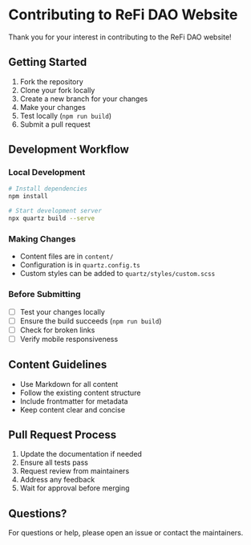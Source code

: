 # Contributing to ReFi DAO Website

Thank you for your interest in contributing to the ReFi DAO website!

## Getting Started

1. Fork the repository
2. Clone your fork locally
3. Create a new branch for your changes
4. Make your changes
5. Test locally (`npm run build`)
6. Submit a pull request

## Development Workflow

### Local Development

```bash
# Install dependencies
npm install

# Start development server
npx quartz build --serve
```

### Making Changes

- Content files are in `content/`
- Configuration is in `quartz.config.ts`
- Custom styles can be added to `quartz/styles/custom.scss`

### Before Submitting

- [ ] Test your changes locally
- [ ] Ensure the build succeeds (`npm run build`)
- [ ] Check for broken links
- [ ] Verify mobile responsiveness

## Content Guidelines

- Use Markdown for all content
- Follow the existing content structure
- Include frontmatter for metadata
- Keep content clear and concise

## Pull Request Process

1. Update the documentation if needed
2. Ensure all tests pass
3. Request review from maintainers
4. Address any feedback
5. Wait for approval before merging

## Questions?

For questions or help, please open an issue or contact the maintainers.


